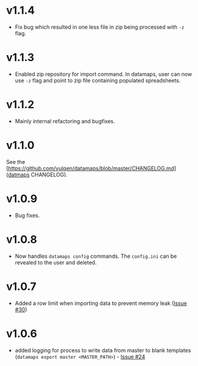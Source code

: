 # v1.1.4

* Fix bug which resulted in one less file in zip being processed with `-z`
    flag.

# v1.1.3

* Enabled zip repository for import command. In datamaps, user can now use `-z`
    flag and point to zip file containing populated spreadsheets.

# v1.1.2

* Mainly internal refactoring and bugfixes.

# v1.1.0

See the [https://github.com/yulqen/datamaps/blob/master/CHANGELOG.md](datmaps
CHANGELOG).

# v1.0.9

* Bug fixes.

# v1.0.8

* Now handles `datamaps config` commands. The `config.ini` can be revealed to
  the user and deleted.

# v1.0.7

* Added a row limit when importing data to prevent memory leak ([Issue #30](https://github.com/yulqen/bcompiler-engine/issues/30))

# v1.0.6

* added logging for process to write data from master to blank templates
  (`datamaps export master <MASTER_PATH>`) - [Issue
  #24](https://github.com/hammerheadlemon/bcompiler-engine/issues/24)
